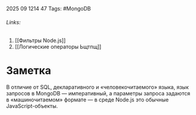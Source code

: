 2025 09 1214 47
Tags: #MongoDB 
###### Links: 
1) [[Фильтры Node.js]]
2) [[Логические операторы Ьщтпщ]]
# Заметка
В отличие от SQL, декларативного и «человекочитаемого» языка, язык запросов в MongoDB — императивный, а параметры запроса задаются в «машиночитаемом» формате — в среде Node.js это обычные JavaScript-объекты.
